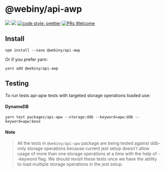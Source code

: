 # @webiny/api-awp

[![](https://img.shields.io/npm/dw/@webiny/api-awp.svg)](https://www.npmjs.com/package/@webiny/api-awp)
[![](https://img.shields.io/npm/v/@webiny/api-awp.svg)](https://www.npmjs.com/package/@webiny/api-awp)
[![code style: prettier](https://img.shields.io/badge/code_style-prettier-ff69b4.svg?style=flat-square)](https://github.com/prettier/prettier)
[![PRs Welcome](https://img.shields.io/badge/PRs-welcome-brightgreen.svg?style=flat-square)](http://makeapullrequest.com)

## Install

```
npm install --save @webiny/api-awp
```

Or if you prefer yarn:

```
yarn add @webiny/api-awp
```

## Testing

To run tests api-apw tests with targeted storage operations loaded use:

#### DynamoDB

```
yarn test packages/api-apw --storage:ddb --keyword=apw:ddb --keyword=apw:base
```

#### Note

> All the tests in `@webiny/api-apw` package are being tested against ddb-only storage operations because
> current jest setup doesn't allow usage of more than one storage operations at a time with the help of --keyword flag.
> We should revisit these tests once we have the ability to load multiple storage operations in the jest setup.
